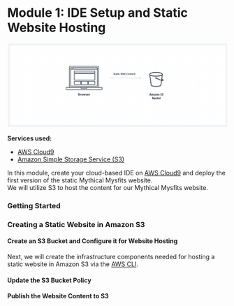 # Module 1: IDE Setup and Static Website Hosting

![](AWS-RESTful-Modern-Web-Application/images/module-1/architecture-module-1.png)

**Services used:**
* [AWS Cloud9](https://aws.amazon.com/cloud9/)
* [Amazon Simple Storage Service (S3)](https://aws.amazon.com/s3/)

In this module, create your cloud-based IDE on [AWS Cloud9](https://aws.amazon.com/cloud9/) and deploy the first version of the static Mythical Mysfits website.  
We will utilize S3 to host the content for our Mythical Mysfits website.

### Getting Started

### Creating a Static Website in Amazon S3

#### Create an S3 Bucket and Configure it for Website Hosting
Next, we will create the infrastructure components needed for hosting a static website in Amazon S3 via the [AWS CLI](https://aws.amazon.com/cli/).

#### Update the S3 Bucket Policy

#### Publish the Website Content to S3
